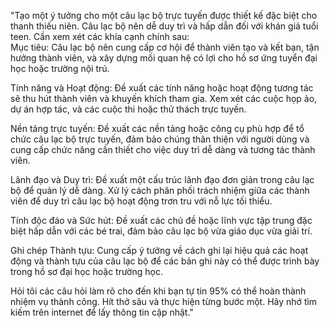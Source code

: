 "Tạo một ý tưởng cho một câu lạc bộ trực tuyến được thiết kế đặc biệt cho thanh thiếu niên. Câu lạc bộ nên dễ duy trì và hấp dẫn đối với khán giả tuổi teen. Cần xem xét các khía cạnh chính sau:  
Mục tiêu: Câu lạc bộ nên cung cấp cơ hội để thành viên tạo và kết bạn, tận hưởng thành viên, và xây dựng mối quan hệ có lợi cho hồ sơ ứng tuyển đại học hoặc trường nội trú.  

Tính năng và Hoạt động: Đề xuất các tính năng hoặc hoạt động tương tác sẽ thu hút thành viên và khuyến khích tham gia. Xem xét các cuộc họp ảo, dự án hợp tác, và các cuộc thi hoặc thử thách trực tuyến.  

Nền tảng trực tuyến: Đề xuất các nền tảng hoặc công cụ phù hợp để tổ chức câu lạc bộ trực tuyến, đảm bảo chúng thân thiện với người dùng và cung cấp chức năng cần thiết cho việc duy trì dễ dàng và tương tác thành viên.  

Lãnh đạo và Duy trì: Đề xuất một cấu trúc lãnh đạo đơn giản trong câu lạc bộ để quản lý dễ dàng. Xử lý cách phân phối trách nhiệm giữa các thành viên để duy trì câu lạc bộ hoạt động trơn tru với nỗ lực tối thiểu.  

Tính độc đáo và Sức hút: Đề xuất các chủ đề hoặc lĩnh vực tập trung đặc biệt hấp dẫn với các bé trai, đảm bảo câu lạc bộ vừa giáo dục vừa giải trí.  

Ghi chép Thành tựu: Cung cấp ý tưởng về cách ghi lại hiệu quả các hoạt động và thành tựu của câu lạc bộ để các bản ghi này có thể được trình bày trong hồ sơ đại học hoặc trường học.

Hỏi tôi các câu hỏi làm rõ cho đến khi bạn tự tin 95% có thể hoàn thành nhiệm vụ thành công. Hít thở sâu và thực hiện từng bước một. Hãy nhớ tìm kiếm trên internet để lấy thông tin cập nhật."


